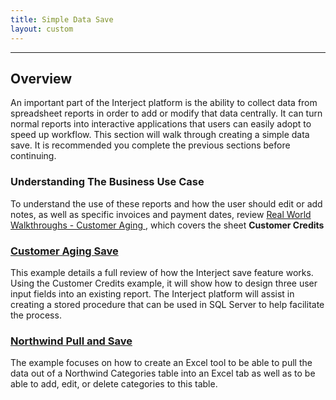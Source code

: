 ```yaml
---
title: Simple Data Save
layout: custom
---
```

* * *

##  **Overview**

An important part of the Interject platform is the ability to collect data from spreadsheet reports in order to add or modify that data centrally. It can turn normal reports into interactive applications that users can easily adopt to speed up workflow. This section will walk through creating a simple data save. It is recommended you complete the previous sections before continuing. 

###  Understanding The Business Use Case 

To understand the use of these reports and how the user should edit or add notes, as well as specific invoices and payment dates, review [ Real World Walkthroughs - Customer Aging ](/wAbout/Customer-Aging.html), which covers the sheet  **Customer Credits**

###  [ Customer Aging Save ](/wGetStarted/L-Dev-CustomerCreditSave.html)


This example details a full review of how the Interject save feature works. Using the Customer Credits example, it will show how to design three user input fields into an existing report. The Interject platform will assist in creating a stored procedure that can be used in SQL Server to help facilitate the process. 


###  [ Northwind Pull and Save ](/wGetStarted/L-Dev-NorthwindPullSave.html)

The example focuses on how to create an Excel tool to be able to pull the data out of a Northwind Categories table into an Excel tab as well as to be able to add, edit, or delete categories to this table.

